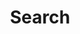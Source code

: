 ---
title: "Search"
layout: search
header:
  overlay_image: /images/Index/Header.jpg
  overlay_filter: 0.5
  caption: "made by 6061T6"
permalink: /search/
---